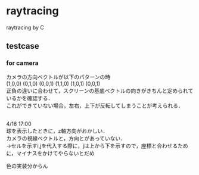 # raytracing
raytracing by C

## testcase
### for camera
カメラの方向ベクトルが以下のパターンの時<br>
(1,0,0) (0,1,0) (0,0,1) (1,1,0) (1,0,1) (0,0,1)<br>
正負の違いに合わせて，スクリーンの基底ベクトルの向きがきちんと定められているかを確認する．<br>
これができていない場合，左右，上下が反転してしまうことが考えられる．<br>
<br>

4/16 17:00<br>
球を表示したときに，z軸方向がおかしい．<br>
カメラの視線ベクトルと，方向とがあっていない．<br>
->セルを示すi,jを代入する際に，jは上から下を示すので，座標と合わせるために，マイナスをかけてやらないとだめ<br>

色の実装分からん